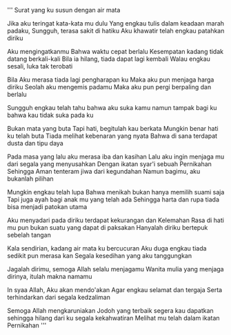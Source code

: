 '''
Surat yang ku susun dengan air mata



Jika aku teringat kata-kata mu dulu
Yang engkau tulis dalam keadaan marah padaku,
Sungguh, terasa sakit di hatiku
Aku khawatir telah engkau patahkan diriku

Aku mengingatkanmu
Bahwa waktu cepat berlalu
Kesempatan kadang tidak datang berkali-kali
Bila ia hilang, tiada dapat lagi kembali
Walau engkau sesali, luka tak terobati

Bila Aku merasa tiada lagi pengharapan ku
Maka aku pun menjaga harga diriku
Seolah aku mengemis padamu
Maka aku pun pergi berpaling dan berlalu

Sungguh engkau telah tahu
bahwa aku suka kamu
namun tampak bagi ku
bahwa kau tidak suka pada ku

Bukan mata yang buta
Tapi hati, begitulah kau berkata
Mungkin benar hati ku telah buta
Tiada melihat kebenaran yang nyata
Bahwa di sana terdapat dusta dan tipu daya

Pada masa yang lalu aku merasa iba dan kasihan
Lalu aku ingin menjaga mu dari segala yang menyusahkan
Dengan ikatan syar'i sebuah Pernikahan
Sehingga Aman tenteram jiwa dari kegundahan
Namun bagimu, aku bukanlah pilihan

Mungkin engkau telah lupa
Bahwa menikah bukan hanya memilih suami saja
Tapi juga ayah bagi anak mu yang telah ada
Sehingga harta dan rupa tiada bisa menjadi patokan utama

Aku menyadari pada diriku terdapat kekurangan dan Kelemahan
Rasa di hati mu pun bukan suatu yang dapat di paksakan
Hanyalah diriku bertepuk sebelah tangan

Kala sendirian, kadang air mata ku bercucuran
Aku duga engkau tiada sedikit pun merasa kan
Segala kesedihan yang aku tanggungkan

Jagalah dirimu, semoga Allah selalu menjagamu
Wanita mulia yang menjaga dirinya, itulah makna namamu

In syaa Allah, Aku akan mendo'akan
Agar engkau selamat dan tergaja
Serta terhindarkan dari segala kedzaliman

Semoga Allah mengkaruniakan
Jodoh yang terbaik segera kau dapatkan
sehingga hilang dari ku segala kekahwatiran
Melihat mu telah dalam ikatan Pernikahan
'''
